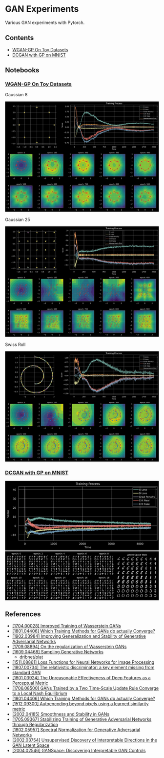 # GAN Experiments

Various GAN experiments with Pytorch.

## Contents

* [WGAN-GP On Toy Datasets](#wgan-gp-on-toy-datasets)
* [DCGAN with GP on MNIST](#dcgan-with-gp-on-mnist)

## Notebooks

### [WGAN-GP On Toy Datasets](notebooks/wgan_gp_toy.ipynb)

Gaussian 8

![](images/wgan_gp_gaussian_8.png)

Gaussian 25

![](images/wgan_gp_gaussian_25.png)

Swiss Roll

![](images/wgan_gp_swiss_roll.png)

### [DCGAN with GP on MNIST](notebooks/wgan_gp_mnist.ipynb)

![](images/wgan_gp_mnist_stats.png)
![](images/wgan_gp_mnist_results.png)

## References

* [[1704.00028] Improved Training of Wasserstein GANs](https://arxiv.org/abs/1704.00028)
* [[1801.04406] Which Training Methods for GANs do actually Converge?](https://arxiv.org/abs/1801.04406)
* [[1902.03984] Improving Generalization and Stability of Generative Adversarial Networks](https://arxiv.org/abs/1902.03984)
* [[1709.08894] On the regularization of Wasserstein GANs](https://arxiv.org/abs/1709.08894)
* [[1609.04468] Sampling Generative Networks](https://arxiv.org/abs/1609.04468)
  * [dribnet/plat](https://github.com/dribnet/plat)
* [[1511.08861] Loss Functions for Neural Networks for Image Processing](https://arxiv.org/abs/1511.08861)
* [[1807.00734] The relativistic discriminator: a key element missing from standard GAN](https://arxiv.org/abs/1807.00734)
* [[1801.03924] The Unreasonable Effectiveness of Deep Features as a Perceptual Metric](https://arxiv.org/abs/1801.03924)
* [[1706.08500] GANs Trained by a Two Time-Scale Update Rule Converge to a Local Nash Equilibrium](https://arxiv.org/abs/1706.08500)
* [[1801.04406] Which Training Methods for GANs do actually Converge?](https://arxiv.org/abs/1801.04406)
* [[1512.09300] Autoencoding beyond pixels using a learned similarity metric](https://arxiv.org/abs/1512.09300)
* [[2002.04185] Smoothness and Stability in GANs](https://arxiv.org/abs/2002.04185)
* [[1705.09367] Stabilizing Training of Generative Adversarial Networks through Regularization](https://arxiv.org/abs/1705.09367)
* [[1802.05957] Spectral Normalization for Generative Adversarial Networks](https://arxiv.org/abs/1802.05957)
* [[2002.03754] Unsupervised Discovery of Interpretable Directions in the GAN Latent Space](https://arxiv.org/abs/2002.03754)
* [[2004.02546] GANSpace: Discovering Interpretable GAN Controls](https://arxiv.org/abs/2004.02546)